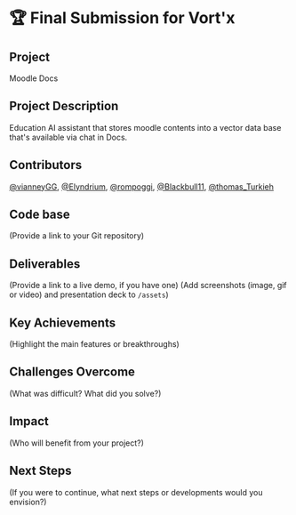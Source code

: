 # 🏆 Final Submission for Vort'x

## Project
Moodle Docs

## Project Description
Education AI assistant that stores moodle contents into a vector data base that's available via chat in Docs.


## Contributors
<a href="https://github.com/vianneyGG">@vianneyGG</a>, <a href="https://github.com/Elyndrium">@Elyndrium</a>, <a href="https://github.com/rompoggi">@rompoggi</a>, <a href="https://github.com/Blackbull11">@Blackbull11</a>, <a href="https://github.com/thomas_Turkieh">@thomas_Turkieh</a>

## Code base
(Provide a link to your Git repository)

## Deliverables 
(Provide a link to a live demo, if you have one)
(Add screenshots (image, gif or video) and presentation deck to `/assets`)

## Key Achievements
(Highlight the main features or breakthroughs)

## Challenges Overcome
(What was difficult? What did you solve?)

## Impact
(Who will benefit from your project?)

## Next Steps
(If you were to continue, what next steps or developments would you envision?)
